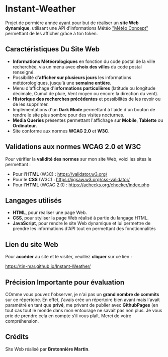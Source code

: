 # Instant-Weather

Projet de permière année ayant pour but de réaliser un **site Web dynamique**, utilisant une API d'informations Météo ["Météo Concept"](https://api.meteo-concept.com/) permettant de les afficher grâce à ton token.  

## Caractéristiques Du Site Web

- **Informations Météorologiques** en fonction du code postal de la ville recherchée, via un menu avec **choix des villes** du code postal renseigné.
- Possibilité d'**afficher sur plusieurs jours** les informations météorologiques, jusqu'à une **semaine entière**.
- Menu d'affichage d'**informations particulières** (latitude ou longitude décimale, Cumul de pluie, Vent moyen ou encore la direction du vent).
- **Historique des recherches précédentes** et possibilités de les revoir ou de les supprimer.
- Implémentations d'un **Dark Mode** permettant à l'aide d'un bouton de rendre le site plus sombre pour des visites nocturnes.
- **Media Queries** présentes permettant l'affichage sur **Mobile**, **Tablette** ou **Ordinateur**.
- Site conforme aux normes **WCAG 2.0** et **W3C**.

## Validations aux normes WCAG 2.0 et W3C

Pour vérifier la **validité des normes** sur mon site Web, voici les sites le permettant : 

- Pour l'**HTML** (W3C) : https://validator.w3.org/
- Pour le **CSS** (W3C) : https://jigsaw.w3.org/css-validator/
- Pour l'**HTML** (WCAG 2.0) : https://achecks.org/checker/index.php

## Langages utilisés 

- **HTML**, pour réaliser une page Web.
- **CSS**, pour styliser la page Web réalisé à partie du langage HTML.
- **JavaScript**, pour rendre le site Web dynamique et lui permettre de prendre les informations d'API tout en permettant des fonctionnalités

## Lien du site Web

Pour **accéder** au site et le visiter, veuillez **cliquer** sur ce lien : 

https://tin-mar.github.io/Instant-Weather/ 

## Précision Importante pour évaluation

COmme vous pouvez l'observer, je n'ai pas un **grand nombre de commits** sur ce répertoire. En effet, j'avais crée un répertoire bien avant mais l'avait paramétré en tant que **privé**, me privant de publier avec **GithubPages** (en tout cas tout le monde dans mon entourage ne savait pas non plus. Je vous prie de prendre cela en compte s'il vous plaît. Merci de votre compréhension.

## Crédits

Site Web réalisé par **Bretonnière Martin**.
